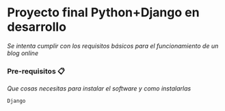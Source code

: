 # Proyecto final Python+Django en desarrollo

_Se intenta cumplir con los requisitos básicos para el funcionamiento de un blog online_


### Pre-requisitos 📋

_Que cosas necesitas para instalar el software y como instalarlas_

```
Django
```


